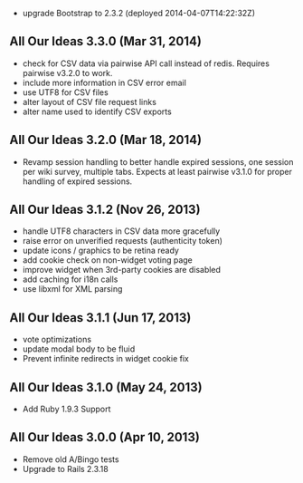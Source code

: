  * upgrade Bootstrap to 2.3.2 (deployed 2014-04-07T14:22:32Z)

## All Our Ideas 3.3.0 (Mar 31, 2014) ###
 * check for CSV data via pairwise API call instead of redis. Requires pairwise v3.2.0 to work.
 * include more information in CSV error email
 * use UTF8 for CSV files
 * alter layout of CSV file request links
 * alter name used to identify CSV exports

## All Our Ideas 3.2.0 (Mar 18, 2014) ###
 * Revamp session handling to better handle expired sessions, one session per wiki survey, multiple tabs. Expects at least pairwise v3.1.0 for proper handling of expired sessions.

## All Our Ideas 3.1.2 (Nov 26, 2013) ###
 * handle UTF8 characters in CSV data more gracefully
 * raise error on unverified requests (authenticity token)
 * update icons / graphics to be retina ready
 * add cookie check on non-widget voting page
 * improve widget when 3rd-party cookies are disabled
 * add caching for i18n calls
 * use libxml for XML parsing

## All Our Ideas 3.1.1 (Jun 17, 2013) ###
 * vote optimizations
 * update modal body to be fluid
 * Prevent infinite redirects in widget cookie fix
## All Our Ideas 3.1.0 (May 24, 2013) ###
 * Add Ruby 1.9.3 Support

## All Our Ideas 3.0.0 (Apr 10, 2013) ###
 * Remove old A/Bingo tests
 * Upgrade to Rails 2.3.18
